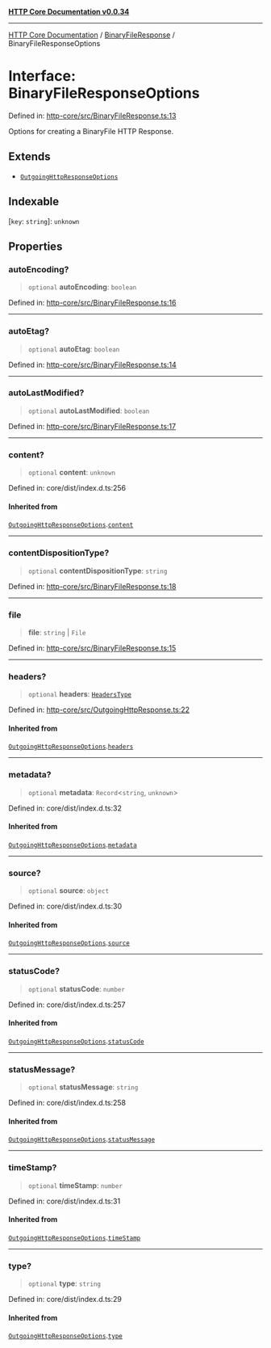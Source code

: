 [**HTTP Core Documentation v0.0.34**](../../README.md)

***

[HTTP Core Documentation](../../modules.md) / [BinaryFileResponse](../README.md) / BinaryFileResponseOptions

# Interface: BinaryFileResponseOptions

Defined in: [http-core/src/BinaryFileResponse.ts:13](https://github.com/stonemjs/http-core/blob/6ce19e93bd5f8b28975217f6c01558c07c7c03c7/src/BinaryFileResponse.ts#L13)

Options for creating a BinaryFile HTTP Response.

## Extends

- [`OutgoingHttpResponseOptions`](../../OutgoingHttpResponse/interfaces/OutgoingHttpResponseOptions.md)

## Indexable

\[`key`: `string`\]: `unknown`

## Properties

### autoEncoding?

> `optional` **autoEncoding**: `boolean`

Defined in: [http-core/src/BinaryFileResponse.ts:16](https://github.com/stonemjs/http-core/blob/6ce19e93bd5f8b28975217f6c01558c07c7c03c7/src/BinaryFileResponse.ts#L16)

***

### autoEtag?

> `optional` **autoEtag**: `boolean`

Defined in: [http-core/src/BinaryFileResponse.ts:14](https://github.com/stonemjs/http-core/blob/6ce19e93bd5f8b28975217f6c01558c07c7c03c7/src/BinaryFileResponse.ts#L14)

***

### autoLastModified?

> `optional` **autoLastModified**: `boolean`

Defined in: [http-core/src/BinaryFileResponse.ts:17](https://github.com/stonemjs/http-core/blob/6ce19e93bd5f8b28975217f6c01558c07c7c03c7/src/BinaryFileResponse.ts#L17)

***

### content?

> `optional` **content**: `unknown`

Defined in: core/dist/index.d.ts:256

#### Inherited from

[`OutgoingHttpResponseOptions`](../../OutgoingHttpResponse/interfaces/OutgoingHttpResponseOptions.md).[`content`](../../OutgoingHttpResponse/interfaces/OutgoingHttpResponseOptions.md#content)

***

### contentDispositionType?

> `optional` **contentDispositionType**: `string`

Defined in: [http-core/src/BinaryFileResponse.ts:18](https://github.com/stonemjs/http-core/blob/6ce19e93bd5f8b28975217f6c01558c07c7c03c7/src/BinaryFileResponse.ts#L18)

***

### file

> **file**: `string` \| `File`

Defined in: [http-core/src/BinaryFileResponse.ts:15](https://github.com/stonemjs/http-core/blob/6ce19e93bd5f8b28975217f6c01558c07c7c03c7/src/BinaryFileResponse.ts#L15)

***

### headers?

> `optional` **headers**: [`HeadersType`](../../declarations/type-aliases/HeadersType.md)

Defined in: [http-core/src/OutgoingHttpResponse.ts:22](https://github.com/stonemjs/http-core/blob/6ce19e93bd5f8b28975217f6c01558c07c7c03c7/src/OutgoingHttpResponse.ts#L22)

#### Inherited from

[`OutgoingHttpResponseOptions`](../../OutgoingHttpResponse/interfaces/OutgoingHttpResponseOptions.md).[`headers`](../../OutgoingHttpResponse/interfaces/OutgoingHttpResponseOptions.md#headers)

***

### metadata?

> `optional` **metadata**: `Record`\<`string`, `unknown`\>

Defined in: core/dist/index.d.ts:32

#### Inherited from

[`OutgoingHttpResponseOptions`](../../OutgoingHttpResponse/interfaces/OutgoingHttpResponseOptions.md).[`metadata`](../../OutgoingHttpResponse/interfaces/OutgoingHttpResponseOptions.md#metadata)

***

### source?

> `optional` **source**: `object`

Defined in: core/dist/index.d.ts:30

#### Inherited from

[`OutgoingHttpResponseOptions`](../../OutgoingHttpResponse/interfaces/OutgoingHttpResponseOptions.md).[`source`](../../OutgoingHttpResponse/interfaces/OutgoingHttpResponseOptions.md#source)

***

### statusCode?

> `optional` **statusCode**: `number`

Defined in: core/dist/index.d.ts:257

#### Inherited from

[`OutgoingHttpResponseOptions`](../../OutgoingHttpResponse/interfaces/OutgoingHttpResponseOptions.md).[`statusCode`](../../OutgoingHttpResponse/interfaces/OutgoingHttpResponseOptions.md#statuscode)

***

### statusMessage?

> `optional` **statusMessage**: `string`

Defined in: core/dist/index.d.ts:258

#### Inherited from

[`OutgoingHttpResponseOptions`](../../OutgoingHttpResponse/interfaces/OutgoingHttpResponseOptions.md).[`statusMessage`](../../OutgoingHttpResponse/interfaces/OutgoingHttpResponseOptions.md#statusmessage)

***

### timeStamp?

> `optional` **timeStamp**: `number`

Defined in: core/dist/index.d.ts:31

#### Inherited from

[`OutgoingHttpResponseOptions`](../../OutgoingHttpResponse/interfaces/OutgoingHttpResponseOptions.md).[`timeStamp`](../../OutgoingHttpResponse/interfaces/OutgoingHttpResponseOptions.md#timestamp)

***

### type?

> `optional` **type**: `string`

Defined in: core/dist/index.d.ts:29

#### Inherited from

[`OutgoingHttpResponseOptions`](../../OutgoingHttpResponse/interfaces/OutgoingHttpResponseOptions.md).[`type`](../../OutgoingHttpResponse/interfaces/OutgoingHttpResponseOptions.md#type)

